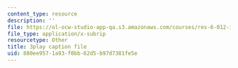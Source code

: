 ```yaml
---
content_type: resource
description: ''
file: https://ol-ocw-studio-app-qa.s3.amazonaws.com/courses/res-6-012-introduction-to-probability-spring-2018/880ee9571a93f0bb62d5b97d7381fe5e_nuXDb9B3y0M.srt
file_type: application/x-subrip
resourcetype: Other
title: 3play caption file
uid: 880ee957-1a93-f0bb-62d5-b97d7381fe5e
---
```

